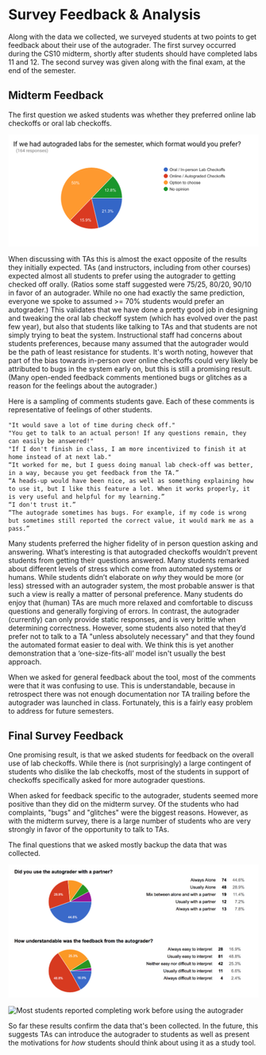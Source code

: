 # Survey Feedback & Analysis

Along with the data we collected, we surveyed students at two points to get feedback about their use of the autograder. The first survey occurred during the CS10 midterm, shortly after students should have completed labs 11 and 12. The second survey was given along with the final exam, at the end of the semester.

## Midterm Feedback
The first question we asked students was whether they preferred online lab checkoffs or oral lab checkoffs. 

![Students are fairly evenly split between preferring online vs oral lab checkoffs.](./images/survey-preferences.png)

When discussing with TAs this is almost the exact opposite of the results they initially expected. TAs (and instructors, including from other courses) expected almost all students to prefer using the autograder to getting checked off orally. (Ratios some staff suggested were 75/25, 80/20, 90/10 in favor of an autograder. While no one had exactly the same prediction, everyone we spoke to assumed >= 70% students would prefer an autograder.) This validates that we have done a pretty good job in designing and tweaking the oral lab checkoff system (which has evolved over the past few year), but also that students like talking to TAs and that students are not simply trying to beat the system. Instructional staff had concerns about students preferences, because many assumed that the autograder would be the path of least resistance for students. It's worth noting, however that part of the bias towards in-person over online checkoffs could very likely be attributed to bugs in the system early on, but this is still a promising result. (Many open-ended feedback comments mentioned bugs or glitches as a reason for the feelings about the autograder.)

Here is a sampling of comments students gave. Each of these comments is representative of feelings of other students.

	"It would save a lot of time during check off."
	"You get to talk to an actual person! If any questions remain, they can easily be answered!"
	"If I don't finish in class, I am more incentivized to finish it at home instead of at next lab."
	“It worked for me, but I guess doing manual lab check-off was better, in a way, because you get feedback from the TA.”
	“A heads-up would have been nice, as well as something explaining how to use it, but I like this feature a lot. When it works properly, it is very useful and helpful for my learning.”
	“I don't trust it.”
	“The autograde sometimes has bugs. For example, if my code is wrong but sometimes still reported the correct value, it would mark me as a pass.”

Many students preferred the higher fidelity of in person question asking and answering. What’s interesting is that autograded checkoffs wouldn’t prevent students from getting their questions answered. Many students remarked about different levels of stress which come from automated systems or humans. While students didn’t elaborate on *why* they would be more (or less) stressed with an autograder system, the most probable answer is that such a view is really a matter of personal preference. Many students do enjoy that (human) TAs are much more relaxed and comfortable to discuss questions and generally forgiving of errors. In contrast, the autograder (currently) can only provide static responses, and is very brittle when determining correctness. However, some students also noted that they’d prefer not to talk to a TA "unless absolutely necessary" and that they found the automated format easier to deal with. We think this is yet another demonstration that a ‘one-size-fits-all’ model isn't usually the best approach.

When we asked for general feedback about the tool, most of the comments were that it was confusing to use. This is understandable, because in retrospect there was not enough documentation nor TA trailing before the autograder was launched in class. Fortunately, this is a fairly easy problem to address for future semesters.

## Final Survey Feedback

One promising result, is that we asked students for feedback on the overall use of lab checkoffs. While there is (not surprisingly) a large contingent of students who dislike the lab checkoffs, most of the students in support of checkoffs specifically asked for more autograder questions. 

When asked for feedback specific to the autograder, students seemed more positive than they did on the midterm survey. Of the students who had complaints, "bugs" and "glitches" were the biggest reasons. However, as with the midterm survey, there is a large number of students who are very strongly in favor of the opportunity to talk to TAs.

The final questions that we asked mostly backup the data that was collected.

![Most students completed checkoffs alone, and found the feedback easy to interpret.](./images/survey-partner.png)

![Most students reported completing work before using the autograder](./survey-uses.png)

So far these results confirm the data that's been collected. In the future, this suggests TAs can introduce the autograder to students as well as present the motivations for _how_ students should think about using it as a study tool.

